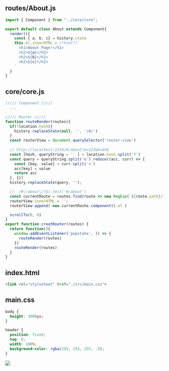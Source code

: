 ## routes/About.js
```javascript
import { Component } from "../core/core";

export default class About extends Component{
  render(){
    const { a, b, c} = history.state
    this.el.innerHTML = /*html*/`
      <h1>About Page!</h1>
      <h2>${a}</h2>
      <h2>${b}</h2>
      <h2>${c}</h2>
    `
  }
}
```

## core/core.js
```javascript
///// Component /////
  ...

///// Router /////
function routeRender(routes){
  if(!location.hash){
    history.replaceState(null, '', '/#/')
  }
  const routerView = document.querySelector('router-view')
  
  // http://localhost:1234/#/about?a=123&b=456
  const [hash, queryString = '' ] = location.hash.split('?')
  const query = queryString.split('&').reduce((acc, curr) => {
    const [key, value] = curr.split('=')
    acc[key] = value
    return acc
  }, {})
  history.replaceState(query, '');

  //  /#\/about\/?$/.test('#/about')
  const currentRoute = routes.find(route => new RegExp(`${route.path}/?$`).test(hash))
  routerView.innerHTML = '';
  routerView.append( new currentRoute.component().el )

  scrollTo(0, 0)
}
export function creatRouter(routes) {
  return function(){
    window.addEventListener('popstate', () => {
      routeRender(routes)
    })
    routeRender(routes)
  }
}
```

## index.html
```html
<link rel="stylesheet" href="./src/main.css">
```

## main.css
```css
body {
  height: 3000px;
}

header {
  position: fixed;
  top: 0;
  width: 100%;
  background-color: rgba(255, 255, 255, .5);
}
```
<img src="https://user-images.githubusercontent.com/54789601/208774975-773695e5-9777-4c01-8f34-d06bd53b6fff.png">

